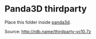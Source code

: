# Panda3D thirdparty

Place this folder inside [panda3d](https://github.com/nirai-compiler/panda3d).

Source: http://rdb.name/thirdparty-vc10.7z

